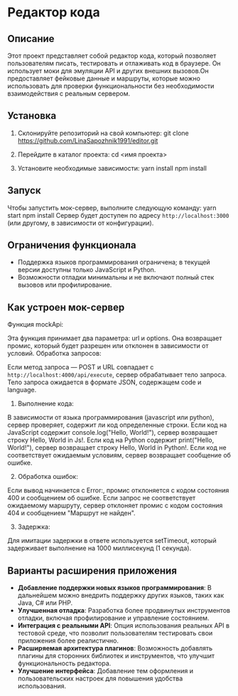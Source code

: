 # Редактор кода
## Описание
Этот проект представляет собой редактор кода, который позволяет пользователям писать, тестировать и отлаживать код в браузере. Он использует моки для эмуляции API и других внешних вызовов.Он предоставляет фейковые данные и маршруты, которые можно использовать для проверки функциональности без необходимости взаимодействия с реальным сервером.

## Установка

1. Склонируйте репозиторий на свой компьютер:
git clone https://github.com/LinaSapozhnik1991/editor.git

2. Перейдите в каталог проекта:
cd <имя проекта>

3. Установите необходимые зависимости:
yarn install
npm install
   
## Запуск

Чтобы запустить мок-сервер, выполните следующую команду:
yarn start
npm install
Сервер будет доступен по адресу `http://localhost:3000` (или другому, в зависимости от конфигурации).
## Ограничения функционала

- Поддержка языков программирования ограничена; в текущей версии доступны только JavaScript и Python.
- Возможности отладки минимальны и не включают полный стек вызовов или профилирование.

## Как устроен мок-сервер

Функция mockApi:

Эта функция принимает два параметра: url и options.
Она возвращает промис, который будет разрешен или отклонен в зависимости от условий.
Обработка запросов:

Если метод запроса — POST и URL совпадает с `http://localhost:4000/api/execute`, сервер обрабатывает тело запроса.
Тело запроса ожидается в формате JSON, содержащем code и language.

1. Выполнение кода:

В зависимости от языка программирования (javascript или python), сервер проверяет, содержит ли код определенные строки.
Если код на JavaScript содержит console.log("Hello, World!"), сервер возвращает строку Hello, World in Js!.
Если код на Python содержит print("Hello, World!"), сервер возвращает строку Hello, World in Python!.
Если код не соответствует ожидаемым условиям, сервер возвращает сообщение об ошибке.

2. Обработка ошибок:

Если вывод начинается с Error:, промис отклоняется с кодом состояния 400 и сообщением об ошибке.
Если запрос не соответствует ожидаемому маршруту, сервер отклоняет промис с кодом состояния 404 и сообщением "Маршрут не найден".

3. Задержка:

Для имитации задержки в ответе используется setTimeout, который задерживает выполнение на 1000 миллисекунд (1 секунда).

## Варианты расширения приложения

- **Добавление поддержки новых языков программирования**: В дальнейшем можно внедрить поддержку других языков, таких как Java, C# или PHP.
- **Улучшенная отладка**: Разработка более продвинутых инструментов отладки, включая профилирование и управление состоянием.
- **Интеграция с реальными API**: Опция использования реальных API в тестовой среде, что позволит пользователям тестировать свои приложения более реалистично.
- **Расширяемая архитектура плагинов**: Возможность добавлять плагины для сторонних библиотек и инструментов, что улучшит функциональность редактора.
- **Улучшение интерфейса**: Добавление тем оформления и пользовательских настроек для повышения удобства использования.
